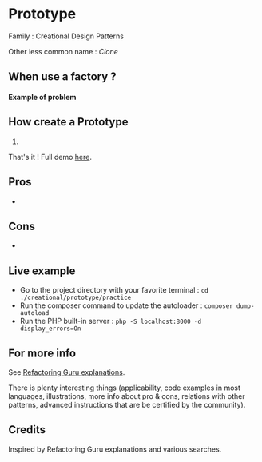 
Prototype
=========
Family : Creational Design Patterns

Other less common name :  *Clone*

When use a factory ?
--------------------



#### Example of problem 



How create a Prototype
---------------
1. 

That's it ! Full demo [here](#live-example).

Pros 
-----
- 

Cons
------
- 

Live example 
------------

- Go to the project directory with your favorite terminal : `cd ./creational/prototype/practice`
- Run the composer command to update the autoloader : `composer dump-autoload`
- Run the PHP built-in server : `php -S localhost:8000 -d display_errors=On`

For more info
-------------
See [Refactoring Guru explanations](https://refactoring.guru/design-patterns/prototype). 

There is plenty interesting things (applicability, code examples in most languages, illustrations, more info about pro & cons, relations with other patterns, advanced instructions that are be certified by the community).

Credits
---------
Inspired by Refactoring Guru explanations and various searches. 

